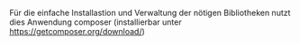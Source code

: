 Für die einfache Installastion und Verwaltung der nötigen Bibliotheken nutzt dies Anwendung composer (installierbar unter https://getcomposer.org/download/)
